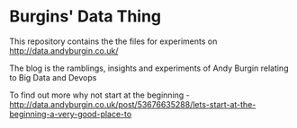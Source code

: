 Burgins' Data Thing
===================
This repository contains the the files for experiments on http://data.andyburgin.co.uk/

The blog is the ramblings, insights and experiments of Andy Burgin relating to Big Data and Devops 

To find out more why not start at the beginning - http://data.andyburgin.co.uk/post/53676635288/lets-start-at-the-beginning-a-very-good-place-to



		 